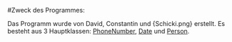 #Zweck des Programmes:

Das Programm wurde von David, Constantin und {Schicki.png} erstellt.
Es besteht aus 3 Hauptklassen:
[PhoneNumber](phoneNumber.md), [Date](date.md) und [Person](person.md).
